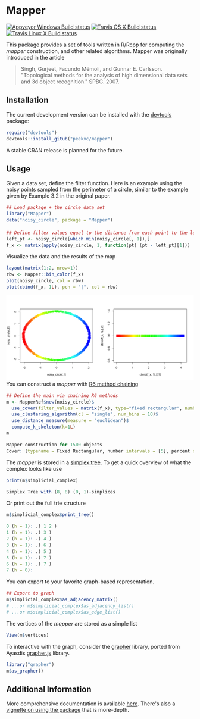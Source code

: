 
# Mapper 

[![Appveyor Windows Build status](https://img.shields.io/appveyor/ci/peekxc/Mapper.svg?logo=windows&logoColor=DDDDDD)](https://ci.appveyor.com/project/peekxc/mapper)
[![Travis OS X Build status](https://img.shields.io/travis/com/peekxc/Mapper.svg?logo=Apple&logoColor=DDDDDD&env=BADGE=osx&label=build&branch=master)](https://travis-ci.com/peekxc/Mapper)
[![Travis Linux X Build status](https://img.shields.io/travis/com/peekxc/Mapper.svg?logo=linux&logoColor=DDDDDD&env=BADGE=linux&label=build&branch=master)](https://travis-ci.com/peekxc/Mapper)

This package provides a set of tools written in R/Rcpp for computing the _mapper_ construction, and other related algorithms. Mapper was originally introduced in the article 

> Singh, Gurjeet, Facundo Mémoli, and Gunnar E. Carlsson. "Topological methods for the analysis of high dimensional data sets and 3d object recognition." SPBG. 2007.

## Installation 

The current development version can be installed with the [devtools](https://github.com/r-lib/devtools) package: 
```R
require("devtools")
devtools::install_gitub("peekxc/mapper")
```

A stable CRAN release is planned for the future. 

## Usage

Given a data set, define the filter function. Here is an example using the noisy points sampled from the perimeter of a circle, similar to the example given by Example 3.2 in the original paper.   
```R
## Load package + the circle data set 
library("Mapper")
data("noisy_circle", package = "Mapper")

## Define filter values equal to the distance from each point to the left-most point in the circle 
left_pt <- noisy_circle[which.min(noisy_circle[, 1]),]
f_x <- matrix(apply(noisy_circle, 1, function(pt) (pt - left_pt)[1]))
```

Visualize the data and the results of the map
```R
layout(matrix(1:2, nrow=1))
rbw <- Mapper::bin_color(f_x)
plot(noisy_circle, col = rbw)
plot(cbind(f_x, 1L), pch = "|", col = rbw)
```
![Noisy circle example](docs/reference/figures/noisy_circle.png)
You can construct a _mapper_ with [R6 method chaining](https://adv-r.hadley.nz/r6.html#method-chaining)
```R
## Define the main via chaining R6 methods
m <- MapperRef$new(noisy_circle)$
  use_cover(filter_values = matrix(f_x), type="fixed rectangular", number_intervals=5L, percent_overlap=20)$
  use_clustering_algorithm(cl = "single", num_bins = 10)$
  use_distance_measure(measure = "euclidean")$
  compute_k_skeleton(k=1L)
m
```

```R
Mapper construction for 1500 objects
Cover: (typename = Fixed Rectangular, number intervals = [5], percent overlap = [20]%)
```

The _mapper_ is stored in a [simplex tree](https://hal.inria.fr/hal-00707901v1/document). To get a quick overview of what the complex looks like use
```R
print(m$simplicial_complex) 
```
```R
Simplex Tree with (8, 8) (0, 1)-simplices
```

Or print out the full trie structure
```R
m$simplicial_complex$print_tree() 
```
```R
0 (h = 1): .( 1 2 )
1 (h = 1): .( 3 )
2 (h = 1): .( 4 )
3 (h = 1): .( 6 )
4 (h = 1): .( 5 )
5 (h = 1): .( 7 )
6 (h = 1): .( 7 )
7 (h = 0): 
```

You can export to your favorite graph-based representation. 
```R
## Export to graph
m$simplicial_complex$as_adjacency_matrix()
# ...or m$simplicial_complex$as_adjacency_list()
# ...or m$simplicial_complex$as_edge_list()
```

The vertices of the _mapper_ are stored as a simple list 
```R
View(m$vertices)
```

To interactive with the graph, consider the [grapher](https://github.com/peekxc/grapher) library, ported from Ayasdis [grapher.js](https://github.com/ayasdi/grapher) library. 
```R
library("grapher")
m$as_grapher() 
```

## Additional Information 

More comprehensive documentation is available [here](https://peekxc.github.io/mapper/).
There's also a [vignette on using the package](https://peekxc.github.io/Mapper/articles/Mapper.html) that is more-depth.

